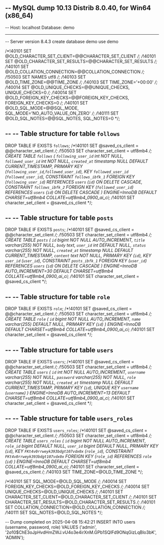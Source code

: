 -- MySQL dump 10.13  Distrib 8.0.40, for Win64 (x86_64)
--
-- Host: localhost    Database: demo
-- ------------------------------------------------------
-- Server version	8.4.3
create database demo
use demo

/*!40101 SET @OLD_CHARACTER_SET_CLIENT=@@CHARACTER_SET_CLIENT */;
/*!40101 SET @OLD_CHARACTER_SET_RESULTS=@@CHARACTER_SET_RESULTS */;
/*!40101 SET @OLD_COLLATION_CONNECTION=@@COLLATION_CONNECTION */;
/*!50503 SET NAMES utf8 */;
/*!40103 SET @OLD_TIME_ZONE=@@TIME_ZONE */;
/*!40103 SET TIME_ZONE='+00:00' */;
/*!40014 SET @OLD_UNIQUE_CHECKS=@@UNIQUE_CHECKS, UNIQUE_CHECKS=0 */;
/*!40014 SET @OLD_FOREIGN_KEY_CHECKS=@@FOREIGN_KEY_CHECKS, FOREIGN_KEY_CHECKS=0 */;
/*!40101 SET @OLD_SQL_MODE=@@SQL_MODE, SQL_MODE='NO_AUTO_VALUE_ON_ZERO' */;
/*!40111 SET @OLD_SQL_NOTES=@@SQL_NOTES, SQL_NOTES=0 */;

--
-- Table structure for table `follows`
--

DROP TABLE IF EXISTS `follows`;
/*!40101 SET @saved_cs_client     = @@character_set_client */;
/*!50503 SET character_set_client = utf8mb4 */;
CREATE TABLE `follows` (
  `following_user_id` int NOT NULL,
  `followed_user_id` int NOT NULL,
  `created_at` timestamp NULL DEFAULT CURRENT_TIMESTAMP,
  PRIMARY KEY (`following_user_id`,`followed_user_id`),
  KEY `followed_user_id` (`followed_user_id`),
  CONSTRAINT `follows_ibfk_1` FOREIGN KEY (`following_user_id`) REFERENCES `users` (`id`) ON DELETE CASCADE,
  CONSTRAINT `follows_ibfk_2` FOREIGN KEY (`followed_user_id`) REFERENCES `users` (`id`) ON DELETE CASCADE
) ENGINE=InnoDB DEFAULT CHARSET=utf8mb4 COLLATE=utf8mb4_0900_ai_ci;
/*!40101 SET character_set_client = @saved_cs_client */;

--
-- Table structure for table `posts`
--

DROP TABLE IF EXISTS `posts`;
/*!40101 SET @saved_cs_client     = @@character_set_client */;
/*!50503 SET character_set_client = utf8mb4 */;
CREATE TABLE `posts` (
  `id` bigint NOT NULL AUTO_INCREMENT,
  `title` varchar(255) NOT NULL,
  `body` text,
  `user_id` int DEFAULT NULL,
  `status` varchar(255) NOT NULL,
  `created_at` timestamp NULL DEFAULT CURRENT_TIMESTAMP,
  `content` text NOT NULL,
  PRIMARY KEY (`id`),
  KEY `user_id` (`user_id`),
  CONSTRAINT `posts_ibfk_1` FOREIGN KEY (`user_id`) REFERENCES `users` (`id`) ON DELETE CASCADE
) ENGINE=InnoDB AUTO_INCREMENT=30 DEFAULT CHARSET=utf8mb4 COLLATE=utf8mb4_0900_ai_ci;
/*!40101 SET character_set_client = @saved_cs_client */;

--
-- Table structure for table `role`
--

DROP TABLE IF EXISTS `role`;
/*!40101 SET @saved_cs_client     = @@character_set_client */;
/*!50503 SET character_set_client = utf8mb4 */;
CREATE TABLE `role` (
  `id` bigint NOT NULL AUTO_INCREMENT,
  `name` varchar(255) DEFAULT NULL,
  PRIMARY KEY (`id`)
) ENGINE=InnoDB DEFAULT CHARSET=utf8mb4 COLLATE=utf8mb4_0900_ai_ci;
/*!40101 SET character_set_client = @saved_cs_client */;

--
-- Table structure for table `users`
--

DROP TABLE IF EXISTS `users`;
/*!40101 SET @saved_cs_client     = @@character_set_client */;
/*!50503 SET character_set_client = utf8mb4 */;
CREATE TABLE `users` (
  `id` int NOT NULL AUTO_INCREMENT,
  `username` varchar(255) NOT NULL,
  `password` varchar(255) NOT NULL,
  `role` varchar(255) NOT NULL,
  `created_at` timestamp NULL DEFAULT CURRENT_TIMESTAMP,
  PRIMARY KEY (`id`),
  UNIQUE KEY `username` (`username`)
) ENGINE=InnoDB AUTO_INCREMENT=13 DEFAULT CHARSET=utf8mb4 COLLATE=utf8mb4_0900_ai_ci;
/*!40101 SET character_set_client = @saved_cs_client */;

--
-- Table structure for table `users_roles`
--

DROP TABLE IF EXISTS `users_roles`;
/*!40101 SET @saved_cs_client     = @@character_set_client */;
/*!50503 SET character_set_client = utf8mb4 */;
CREATE TABLE `users_roles` (
  `id` bigint NOT NULL AUTO_INCREMENT,
  `role_id` bigint DEFAULT NULL,
  `user_id` bigint DEFAULT NULL,
  PRIMARY KEY (`id`),
  KEY `FKt4v0rrweyk393bdgt107vdx0x` (`role_id`),
  CONSTRAINT `FKt4v0rrweyk393bdgt107vdx0x` FOREIGN KEY (`role_id`) REFERENCES `role` (`id`)
) ENGINE=InnoDB DEFAULT CHARSET=utf8mb4 COLLATE=utf8mb4_0900_ai_ci;
/*!40101 SET character_set_client = @saved_cs_client */;
/*!40103 SET TIME_ZONE=@OLD_TIME_ZONE */;

/*!40101 SET SQL_MODE=@OLD_SQL_MODE */;
/*!40014 SET FOREIGN_KEY_CHECKS=@OLD_FOREIGN_KEY_CHECKS */;
/*!40014 SET UNIQUE_CHECKS=@OLD_UNIQUE_CHECKS */;
/*!40101 SET CHARACTER_SET_CLIENT=@OLD_CHARACTER_SET_CLIENT */;
/*!40101 SET CHARACTER_SET_RESULTS=@OLD_CHARACTER_SET_RESULTS */;
/*!40101 SET COLLATION_CONNECTION=@OLD_COLLATION_CONNECTION */;
/*!40111 SET SQL_NOTES=@OLD_SQL_NOTES */;

-- Dump completed on 2025-04-08 15:42:21
INSERT INTO users (username, password, role) VALUES ('admin', '$2a$10$ChE3oJpHvdHmZWJ.vU4o3e4irXnM.GPb1SQIFd9ONqGizLqBlo3bK', 'ADMIN');
